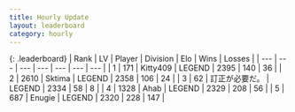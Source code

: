 ```yaml
---
title: Hourly Update
layout: leaderboard
category: hourly
---
```


{: .leaderboard}
| Rank | LV | Player | Division | Elo | Wins | Losses |
| --- | --- | --- | --- | --- | --- | --- |
| <span data-change="0">1</span> | 171 | <span title="ID: 459203">Kitty409</span> | LEGEND | <span data-change="0">2395</span> | <span data-change="0">140</span> | <span data-change="0">36</span> |
| <span data-change="0">2</span> | 2610 | <span title="ID: 353063">Sktima</span> | LEGEND | <span data-change="14">2358</span> | <span data-change="3">106</span> | <span data-change="0">24</span> |
| <span data-change="0">3</span> | 62 | <span title="ID: 754604">訂正が必要だ。</span> | LEGEND | <span data-change="0">2334</span> | <span data-change="0">58</span> | <span data-change="0">8</span> |
| <span data-change="0">4</span> | 1328 | <span title="ID: 402846">Ahab</span> | LEGEND | <span data-change="0">2329</span> | <span data-change="0">208</span> | <span data-change="0">56</span> |
| <span data-change="0">5</span> | 687 | <span title="ID: 623502">Enugie</span> | LEGEND | <span data-change="0">2320</span> | <span data-change="0">228</span> | <span data-change="0">147</span> |